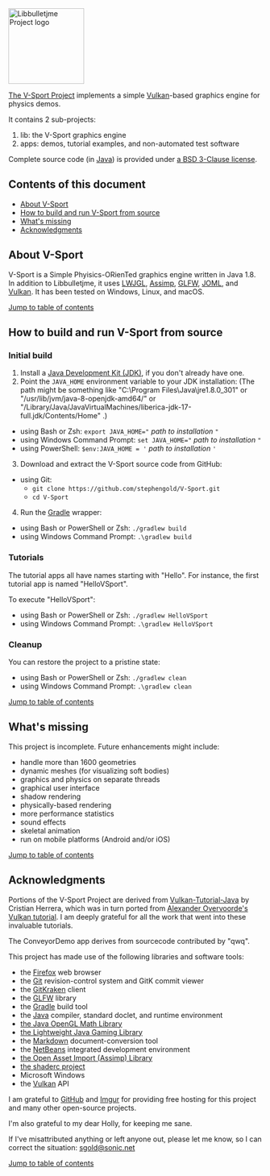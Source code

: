 <img height="150" src="https://i.imgur.com/YEPFEcx.png" alt="Libbulletjme Project logo">

[The V-Sport Project][project] implements
a simple [Vulkan]-based graphics engine for physics demos.

It contains 2 sub-projects:

1. lib: the V-Sport graphics engine
2. apps: demos, tutorial examples, and non-automated test software

Complete source code (in [Java]) is provided under
[a BSD 3-Clause license][license].


<a name="toc"></a>

## Contents of this document

+ [About V-Sport](#about)
+ [How to build and run V-Sport from source](#build)
+ [What's missing](#todo)
+ [Acknowledgments](#acks)


<a name="about"></a>

## About V-Sport

V-Sport is a Simple Phyisics-ORienTed graphics engine written in Java 1.8.
In addition to Libbulletjme,
it uses [LWJGL], [Assimp], [GLFW], [JOML], and [Vulkan].
It has been tested on Windows, Linux, and macOS.

[Jump to table of contents](#toc)


<a name="build"></a>

## How to build and run V-Sport from source

### Initial build

1. Install a [Java Development Kit (JDK)][adoptium],
   if you don't already have one.
2. Point the `JAVA_HOME` environment variable to your JDK installation:
   (The path might be something like "C:\Program Files\Java\jre1.8.0_301"
   or "/usr/lib/jvm/java-8-openjdk-amd64/" or
   "/Library/Java/JavaVirtualMachines/liberica-jdk-17-full.jdk/Contents/Home" .)
  + using Bash or Zsh: `export JAVA_HOME="` *path to installation* `"`
  + using Windows Command Prompt: `set JAVA_HOME="` *path to installation* `"`
  + using PowerShell: `$env:JAVA_HOME = '` *path to installation* `'`
3. Download and extract the V-Sport source code from GitHub:
  + using Git:
    + `git clone https://github.com/stephengold/V-Sport.git`
    + `cd V-Sport`
4. Run the [Gradle] wrapper:
  + using Bash or PowerShell or Zsh: `./gradlew build`
  + using Windows Command Prompt: `.\gradlew build`

### Tutorials

The tutorial apps all have names starting with "Hello".
For instance, the first tutorial app is named "HelloVSport".

To execute "HelloVSport":
+ using Bash or PowerShell or Zsh: `./gradlew HelloVSport`
+ using Windows Command Prompt: `.\gradlew HelloVSport`

### Cleanup

You can restore the project to a pristine state:
+ using Bash or PowerShell or Zsh: `./gradlew clean`
+ using Windows Command Prompt: `.\gradlew clean`

[Jump to table of contents](#toc)


<a name="todo"></a>

## What's missing

This project is incomplete.
Future enhancements might include:

+ handle more than 1600 geometries
+ dynamic meshes (for visualizing soft bodies)
+ graphics and physics on separate threads
+ graphical user interface
+ shadow rendering
+ physically-based rendering
+ more performance statistics
+ sound effects
+ skeletal animation
+ run on mobile platforms (Android and/or iOS)

[Jump to table of contents](#toc)


<a name="ack"></a>

## Acknowledgments

Portions of the V-Sport Project are derived from [Vulkan-Tutorial-Java][vtj]
by Cristian Herrera, which was in turn ported from
[Alexander Overvoorde's Vulkan tutorial][vt].
I am deeply grateful for all the work that went into these invaluable tutorials.

The ConveyorDemo app derives from sourcecode contributed by "qwq".

This project has made use of the following libraries and software tools:

  + the [Firefox] web browser
  + the [Git] revision-control system and GitK commit viewer
  + the [GitKraken] client
  + the [GLFW] library
  + the [Gradle] build tool
  + the [Java] compiler, standard doclet, and runtime environment
  + [the Java OpenGL Math Library][joml]
  + [the Lightweight Java Gaming Library][lwjgl]
  + the [Markdown] document-conversion tool
  + the [NetBeans] integrated development environment
  + [the Open Asset Import (Assimp) Library][assimp]
  + [the shaderc project][shaderc]
  + Microsoft Windows
  + the [Vulkan] API

I am grateful to [GitHub] and [Imgur]
for providing free hosting for this project
and many other open-source projects.

I'm also grateful to my dear Holly, for keeping me sane.

If I've misattributed anything or left anyone out, please let me know, so I can
correct the situation: sgold@sonic.net

[Jump to table of contents](#toc)


[adoptium]: https://adoptium.net/releases.html "Adoptium Project"
[assimp]: https://www.assimp.org/ "The Asset Importer Library"
[firefox]: https://www.mozilla.org/en-US/firefox "Firefox"
[git]: https://git-scm.com "Git"
[github]: https://github.com "GitHub"
[gitkraken]: https://www.gitkraken.com "GitKraken client"
[glfw]: https://www.glfw.org "GLFW Library"
[gradle]: https://gradle.org "Gradle Project"
[imgur]: https://imgur.com/ "Imgur"
[java]: https://en.wikipedia.org/wiki/Java_(programming_language) "Java programming language"
[joml]: https://joml-ci.github.io/JOML "Java OpenGL Math Library"
[license]: https://github.com/stephengold/V-Sport/blob/master/LICENSE "V-Sport license"
[lwjgl]: https://www.lwjgl.org "Lightweight Java Game Library"
[markdown]: https://daringfireball.net/projects/markdown "Markdown Project"
[netbeans]: https://netbeans.org "NetBeans Project"
[project]: https://github.com/stephengold/V-Sport "V-Sport Project"
[shaderc]: https://github.com/google/shaderc "shaderc project"
[vt]: https://vulkan-tutorial.com/
[vtj]: https://github.com/Naitsirc98/Vulkan-Tutorial-Java "Vulkan tutorial in Java"
[vulkan]: https://www.vulkan.org/ "Vulkan API"
